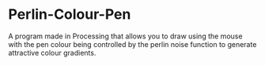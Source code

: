 # Perlin-Colour-Pen
A program made in Processing that allows you to draw using the mouse with the pen colour being controlled by the perlin noise function to generate attractive colour gradients.

